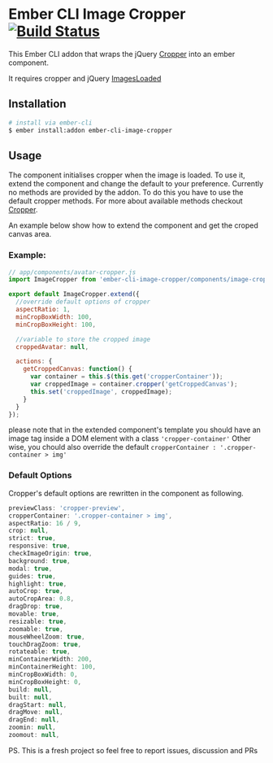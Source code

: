 # Ember CLI Image Cropper [![Build Status](https://travis-ci.org/mhretab/ember-cli-image-cropper.svg?branch=master)](https://travis-ci.org/mhretab/ember-cli-image-cropper)

This Ember CLI addon that wraps the jQuery [Cropper](https://github.com/fengyuanchen/cropper) into an ember component. 

It requires cropper and jQuery [ImagesLoaded](https://github.com/desandro/imagesloaded) 

## Installation


```sh
# install via ember-cli
$ ember install:addon ember-cli-image-cropper
```

## Usage

The component initialises cropper when the image is loaded. To use it, extend the component and change the default to your preference. Currently no methods are provided by the addon. To do this you have to use the default cropper methods. For more about available methods checkout [Cropper](https://github.com/fengyuanchen/cropper).

An example below show how to extend the component and get the croped canvas area.

### Example:

```javascript
// app/components/avatar-cropper.js
import ImageCropper from 'ember-cli-image-cropper/components/image-cropper';

export default ImageCropper.extend({
  //override default options of cropper
  aspectRatio: 1,
  minCropBoxWidth: 100,
  minCropBoxHeight: 100,

  //variable to store the cropped image
  croppedAvatar: null,

  actions: {
    getCroppedCanvas: function() {
      var container = this.$(this.get('cropperContainer'));
      var croppedImage = container.cropper('getCroppedCanvas');
      this.set('croppedImage', croppedImage);
    }
  }
});
```

please note that in the extended component's template you should have an image tag inside a DOM element with a class `'cropper-container'` Other wise, you chould also override the default `cropperContainer : '.cropper-container > img'`

### Default Options

Cropper's default options are rewritten in the component as following.

```javascript
previewClass: 'cropper-preview',
cropperContainer: '.cropper-container > img',
aspectRatio: 16 / 9,
crop: null,
strict: true,
responsive: true,
checkImageOrigin: true,
background: true,
modal: true,
guides: true,
highlight: true,
autoCrop: true,
autoCropArea: 0.8,
dragDrop: true,
movable: true,
resizable: true,
zoomable: true,
mouseWheelZoom: true,
touchDragZoom: true,
rotateable: true,
minContainerWidth: 200,
minContainerHeight: 100,
minCropBoxWidth: 0,
minCropBoxHeight: 0,
build: null,
built: null,
dragStart: null,
dragMove: null,
dragEnd: null,
zoomin: null,
zoomout: null,
```

PS. This is a fresh project so feel free to report issues, discussion and PRs
